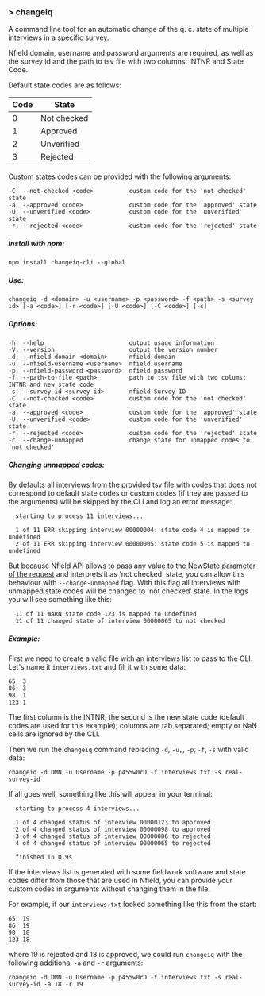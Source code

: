 ### > changeiq

A command line tool for an automatic change of the q. c. state of multiple interviews in a specific survey.

Nfield domain, username and password arguments are required, as well as the survey id and the path to tsv file with two columns: INTNR and State Code.

Default state codes are as follows:

| Code | State       |
|------|-------------|
| 0    | Not checked |
| 1    | Approved    |
| 2    | Unverified  |
| 3    | Rejected    |

Custom states codes can be provided with the following arguments:

    -C, --not-checked <code>          custom code for the 'not checked' state
    -a, --approved <code>             custom code for the 'approved' state
    -U, --unverified <code>           custom code for the 'unverified' state
    -r, --rejected <code>             custom code for the 'rejected' state

##### Install with npm:

    npm install changeiq-cli --global

##### Use:

    changeiq -d <domain> -u <username> -p <password> -f <path> -s <survey id> [-a <code>] [-r <code>] [-U <code>] [-C <code>] [-c]

##### Options:

    -h, --help                        output usage information
    -V, --version                     output the version number
    -d, --nfield-domain <domain>      nfield domain
    -u, --nfield-username <username>  nfield username
    -p, --nfield-password <password>  nfield password
    -f, --path-to-file <path>         path to tsv file with two colums: INTNR and new state code
    -s, --survey-id <survey id>       nfield Survey ID
    -C, --not-checked <code>          custom code for the 'not checked' state
    -a, --approved <code>             custom code for the 'approved' state
    -U, --unverified <code>           custom code for the 'unverified' state
    -r, --rejected <code>             custom code for the 'rejected' state
    -c, --change-unmapped             change state for unmapped codes to 'not checked'
    
##### Changing unmapped codes:

By defaults all interviews from the provided tsv file with codes that does not correspond to default state codes or custom codes (if they are passed to the arguments) will be skipped by the CLI and log an error message:

      starting to process 11 interviews...
    
      1 of 11 ERR skipping interview 00000004: state code 4 is mapped to undefined
      2 of 11 ERR skipping interview 00000005: state code 5 is mapped to undefined
      
But because Nfield API allows to pass any value to the [NewState parameter of the request][1] and interprets it as 'not checked' state, you can allow this behaviour with `--change-unmapped` flag. With this flag all interviews with unmapped state codes will be changed to 'not checked' state. In the logs you will see something like this:

      11 of 11 WARN state code 123 is mapped to undefined
      11 of 11 changed state of interview 00000065 to not checked

##### Example:

First we need to create a valid file with an interviews list to pass to the CLI. Let's name it `interviews.txt` and fill it with some data:

    65	3
    86	3
    98	1
    123	1
    
The first column is the INTNR; the second is the new state code (default codes are used for this example); columns are tab separated; empty or NaN cells are ignored by the CLI.

Then we run the `changeiq` command replacing `-d`, `-u,`, `-p`, `-f`, `-s` with valid data:

    changeiq -d DMN -u Username -p p455w0rD -f interviews.txt -s real-survey-id
    
If all goes well, something like this will appear in your terminal:

    
      starting to process 4 interviews...
    
      1 of 4 changed status of interview 00000123 to approved
      2 of 4 changed status of interview 00000098 to approved
      3 of 4 changed status of interview 00000086 to rejected
      4 of 4 changed status of interview 00000065 to rejected
    
      finished in 0.9s
    
If the interviews list is generated with some fieldwork software and state codes differ from those that are used in Nfield, you can provide your custom codes in arguments without changing them in the file.

For example, if our `interviews.txt` looked something like this from the start:

    65	19
    86	19
    98	18
    123	18
    
where 19 is rejected and 18 is approved, we could run `changeiq` with the following additional `-a` and `-r` arguments:

    changeiq -d DMN -u Username -p p455w0rD -f interviews.txt -s real-survey-id -a 18 -r 19

[1]:https://api.nfieldmr.com/help/api/put-v1-surveys-surveyid-interviewquality